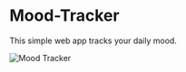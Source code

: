 # Mood-Tracker
This simple web app tracks your daily mood.

![Mood Tracker](https://user-images.githubusercontent.com/18231519/130369971-de0ec93a-5108-412b-a541-978ebed1edbd.jpg)

